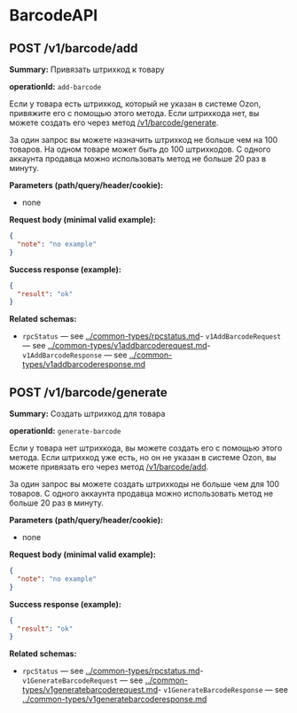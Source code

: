 # BarcodeAPI

## POST /v1/barcode/add

**Summary:** Привязать штрихкод к товару

**operationId:** `add-barcode`

Если у товара есть штрихкод, который не указан в системе Ozon, привяжите его с помощью этого метода.
Если штрихкода нет, вы можете создать его через метод [/v1/barcode/generate](#operation/generate-barcode).

За один запрос вы можете назначить штрихкод не больше чем на 100 товаров. 
На одном товаре может быть до 100 штрихкодов. 
С одного аккаунта продавца можно использовать метод не больше 20 раз в минуту.

**Parameters (path/query/header/cookie):**
- none

**Request body (minimal valid example):**
```json
{
  "note": "no example"
}
```

**Success response (example):**
```json
{
  "result": "ok"
}
```

**Related schemas:**
- `rpcStatus` — see [../common-types/rpcstatus.md](../common-types/rpcstatus.md)- `v1AddBarcodeRequest` — see [../common-types/v1addbarcoderequest.md](../common-types/v1addbarcoderequest.md)- `v1AddBarcodeResponse` — see [../common-types/v1addbarcoderesponse.md](../common-types/v1addbarcoderesponse.md)
## POST /v1/barcode/generate

**Summary:** Создать штрихкод для товара

**operationId:** `generate-barcode`

Если у товара нет штрихкода, вы можете создать его с помощью этого метода.
Если штрихкод уже есть, но он не указан в системе Ozon, вы можете привязать его через метод [/v1/barcode/add](#operation/add-barcode).

За один запрос вы можете создать штрихкоды не больше чем для 100 товаров.
С одного аккаунта продавца можно использовать метод не больше 20 раз в минуту.

**Parameters (path/query/header/cookie):**
- none

**Request body (minimal valid example):**
```json
{
  "note": "no example"
}
```

**Success response (example):**
```json
{
  "result": "ok"
}
```

**Related schemas:**
- `rpcStatus` — see [../common-types/rpcstatus.md](../common-types/rpcstatus.md)- `v1GenerateBarcodeRequest` — see [../common-types/v1generatebarcoderequest.md](../common-types/v1generatebarcoderequest.md)- `v1GenerateBarcodeResponse` — see [../common-types/v1generatebarcoderesponse.md](../common-types/v1generatebarcoderesponse.md)
